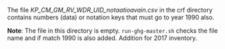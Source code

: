 The file *KP_CM_GM_RV_WDR_UID_notaatioavain.csv* in the crf directory
contains numbers (data) or notation keys that must go to year 1990 also.

**Note**: The file in this directory is empty. `run-ghg-master.sh`
checks the file name and if match 1990 is also added.
Addition for 2017 inventory.
